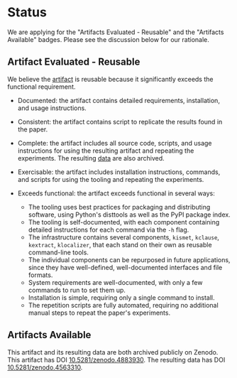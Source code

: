 # Status

We are applying for the "Artifacts Evaluated - Reusable" and the
"Artifacts Available" badges.  Please see the discussion below for our
rationale.

## Artifact Evaluated - Reusable

We believe the [artifact](https://zenodo.org/record/4885001) is
reusable because it significantly exceeds the functional requirement.

- Documented: the artifact contains detailed requirements,
  installation, and usage instructions.

- Consistent: the artifact contains script to replicate the results
  found in the paper.

- Complete: the artifact includes all source code, scripts, and usage
  instructions for using the resulting artifact and repeating the
  experiments.  The resulting
  [data](https://zenodo.org/record/4563310) are also archived.

- Exercisable: the artifact includes installation instructions,
  commands, and scripts for using the tooling and repeating the
  experiments.

- Exceeds functional: the artifact exceeds functional in several ways:
  - The tooling uses best practices for packaging and distributing
    software, using Python's disttools as well as the PyPI package
    index.
  - The tooling is self-documented, with each component containing
    detailed instructions for each command via the `-h` flag.
  - The infrastructure contains several components, `kismet`,
    `kclause`, `kextract`, `klocalizer`, that each stand on their own
    as reusable command-line tools.
  - The individual components can be repurposed in future
    applications, since they have well-defined, well-documented
    interfaces and file formats.
  - System requirements are well-documented, with only a few commands
    to run to set them up.
  - Installation is simple, requiring only a single command to install.
  - The repetition scripts are fully automated, requiring no
    additional manual steps to repeat the paper's experiments.

## Artifacts Available

This artifact and its resulting data are both archived publicly on
Zenodo.  This artifact has DOI
[10.5281/zenodo.4883930](https://zenodo.org/record/4885001).  The
resulting data has DOI
[10.5281/zenodo.4563310](https://zenodo.org/record/4563310).
